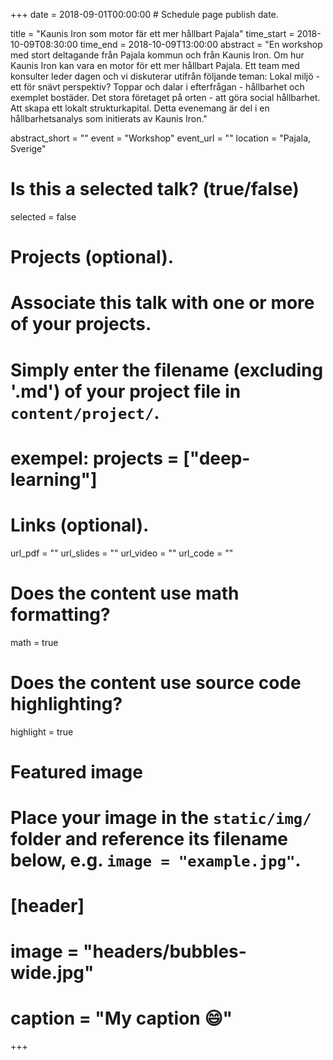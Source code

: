 +++
date = 2018-09-01T00:00:00  # Schedule page publish date.

title = "Kaunis Iron som motor fär ett mer hållbart Pajala"
time_start = 2018-10-09T08:30:00
time_end = 2018-10-09T13:00:00
abstract = "En workshop med stort deltagande från Pajala kommun och från Kaunis Iron. Om hur Kaunis Iron kan vara en motor för ett mer hållbart Pajala. Ett team med konsulter leder dagen och vi diskuterar utifrån följande teman: Lokal miljö - ett för snävt perspektiv? Toppar och dalar i efterfrågan - hållbarhet och exemplet bostäder. Det stora företaget på orten - att göra social hållbarhet. Att skapa ett lokalt strukturkapital. Detta evenemang är del i en hållbarhetsanalys som initierats av Kaunis Iron."

abstract_short = ""
event = "Workshop"
event_url = ""
location = "Pajala, Sverige"

# Is this a selected talk? (true/false)
selected = false

# Projects (optional).
#   Associate this talk with one or more of your projects.
#   Simply enter the filename (excluding '.md') of your project file in `content/project/`.
# exempel:  projects = ["deep-learning"]

# Links (optional).
url_pdf = ""
url_slides = ""
url_video = ""
url_code = ""

# Does the content use math formatting?
math = true

# Does the content use source code highlighting?
highlight = true

# Featured image
# Place your image in the `static/img/` folder and reference its filename below, e.g. `image = "example.jpg"`.
# [header]
# image = "headers/bubbles-wide.jpg"
# caption = "My caption :smile:"

+++
